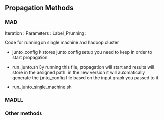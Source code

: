 
## Propagation Methods 
### MAD 
Iteration :
Parameters :
Label_Prunning : 

Code for running on single machine and hadoop cluster

* junto_config
It stores junto config setup you need to keep in order to start propagation.

* run_junto.sh
By running this file, propagation will start and results will store in the assigned path.
in the new version it will automatically generate the junto_config file based on the input graph you passed to it.

* run_junto_single_machine.sh

### MADLL 



### Other methods




## 
